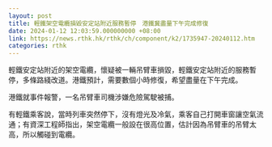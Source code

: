 ```yaml
---
layout: post
title: 輕鐵架空電纜損毀安定站附近服務暫停　港鐵冀盡量下午完成修復
date: 2024-01-12 12:03:59.000000000 +08:00
link: https://news.rthk.hk/rthk/ch/component/k2/1735947-20240112.htm
categories: rthk
---
```


輕鐵安定站附近的架空電纜，懷疑被一輛吊臂車損毀，輕鐵安定站附近的服務暫停，多條路綫改道。港鐵預計，需要數個小時修復，希望盡量在下午完成。

港鐵就事件報警，一名吊臂車司機涉嫌危險駕駛被捕。

有輕鐵乘客說，當時列車突然停下，沒有燈光及冷氣，乘客自己打開車窗讓空氣流通；有資深工程師指出，架空電纜一般設在很高位置，估計因為吊臂車的吊臂太高，所以觸碰到電纜。
